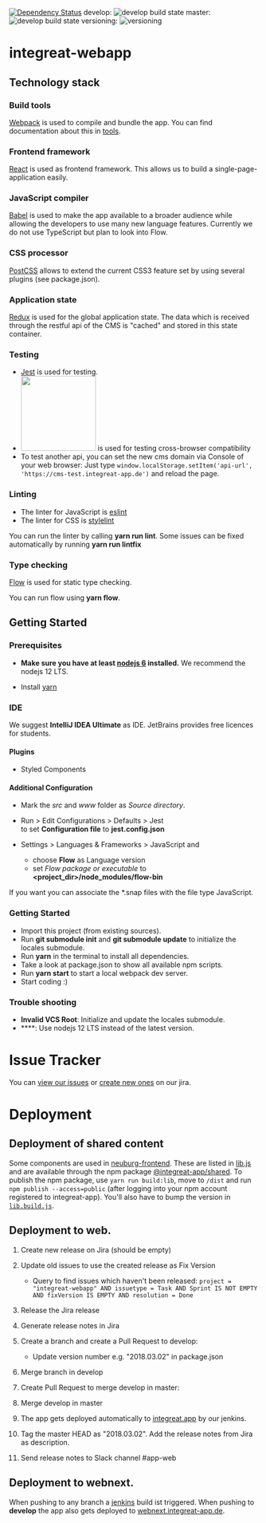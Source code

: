 [![Dependency Status](https://gemnasium.com/badges/github.com/Integreat/integreat-webapp.svg)](https://gemnasium.com/github.com/Integreat/integreat-webapp)
develop: ![develop build state](https://api.travis-ci.org/Integreat/integreat-webapp.svg?branch=develop)
master: ![develop build state](https://api.travis-ci.org/Integreat/integreat-webapp.svg?branch=master)
versioning: ![versioning](https://img.shields.io/badge/calver-YYYY.MM.PATCH-22bfda.svg)
# integreat-webapp

## Technology stack

### Build tools
[Webpack](https://webpack.github.io/) is used to compile and bundle the app.
You can find documentation about this in [tools](tools/README.md).

### Frontend framework
[React](https://facebook.github.io/react/) is used as frontend framework.
This allows us to build a single-page-application easily.

### JavaScript compiler
[Babel](https://babeljs.io/) is used to make the app available to a broader audience while 
allowing the developers to use many new language features.
Currently we do not use TypeScript but plan to look into Flow.

### CSS processor
[PostCSS](http://postcss.org/) allows to extend the current CSS3 feature set by using several plugins (see package.json).

### Application state
[Redux](http://redux.js.org/) is used for the global application state. 
The data which is received through the restful api of the CMS is "cached" and stored in this state container.

### Testing
* [Jest](https://facebook.github.io/jest/) is used for testing.
* [<img src="https://d2ogrdw2mh0rsl.cloudfront.net/production/images/static/header/header-logo.svg" width="150">](https://www.browserstack.com) is used for testing cross-browser compatibility
* To test another api, you can set the new cms domain via Console of your web browser: Just type `window.localStorage.setItem('api-url', 'https://cms-test.integreat-app.de')` and reload the page.

### Linting
* The linter for JavaScript is [eslint](http://eslint.org/)
* The linter for CSS is [stylelint](https://stylelint.io/)

You can run the linter by calling **yarn run lint**. Some issues can be fixed automatically by running **yarn run lintfix**

### Type checking
[Flow](https://flow.org/) is used for static type checking.


You can run flow using **yarn flow**. 

## Getting Started
### Prerequisites
* **Make sure you have at least [nodejs 6](https://nodejs.org/) installed.**
We recommend the nodejs 12 LTS.

* Install [yarn](https://yarnpkg.com/)

### IDE
We suggest **IntelliJ IDEA Ultimate** as IDE. JetBrains provides free licences for students.

#### Plugins
* Styled Components

#### Additional Configuration
* Mark the *src* and *www* folder as *Source directory*.
* Run > Edit Configurations > Defaults > Jest  
   to set **Configuration file** to **jest.config.json**
   
* Settings > Languages & Frameworks > JavaScript and
    * choose **Flow** as Language version
    * set *Flow package or executable* to **<project_dir>/node_modules/flow-bin**
   
If you want you can associate the *.snap files with the file type JavaScript.

### Getting Started
* Import this project (from existing sources).
* Run **git submodule init** and **git submodule update** to initialize the locales submodule.
* Run **yarn** in the terminal to install all dependencies.
* Take a look at package.json to show all available npm scripts.
* Run **yarn start** to start a local webpack dev server.
* Start coding :)

### Trouble shooting
* **Invalid VCS Root**: Initialize and update the locales submodule.
* ****: Use nodejs 12 LTS instead of the latest version.

# Issue Tracker

You can [view our issues](https://issues.integreat-app.de/projects/WEBAPP) or [create new ones](https://issues.integreat-app.de/secure/CreateIssue!default.jspa) on our jira.

# Deployment

## Deployment of shared content

Some components are used in [neuburg-frontend](https://github.com/Integreat/neuburg-frontend).
These are listed in [lib.js](src/lib.js) and are available through the npm package [@integreat-app/shared](https://www.npmjs.com/package/@integreat-app/shared).
To publish the npm package, use `yarn run build:lib`, move to `/dist` and run `npm publish --access=public` (after logging into your npm account registered to integreat-app).
You'll  also have to bump the version in [`lib.build.js`](tools/lib.build.js).
## Deployment to web.

1. Create new release on Jira (should be empty)
2. Update old issues to use the created release as Fix Version
   * Query to find issues which haven't been released: `project = "integreat-webapp" AND issuetype = Task AND Sprint IS NOT EMPTY AND fixVersion IS EMPTY AND resolution = Done`
3. Release the Jira release
4. Generate release notes in Jira

5. Create a branch and create a Pull Request to develop:
    * Update version number e.g. "2018.03.02" in package.json
6. Merge branch in develop

7. Create Pull Request to merge develop in master:
8. Merge develop in master

9. The app gets deployed automatically to  [integreat.app](https://integreat.app/) by our jenkins.


10. Tag the master HEAD as "2018.03.02". Add the release notes from Jira as description.
11. Send release notes to Slack channel #app-web

## Deployment to webnext.

When pushing to any branch a [jenkins](https://build.integreat-app.de/job/integreat-webapp/) build ist triggered. When 
pushing to **develop** the app also gets deployed to  [webnext.integreat-app.de](https://webnext.integreat-app.de/). 
